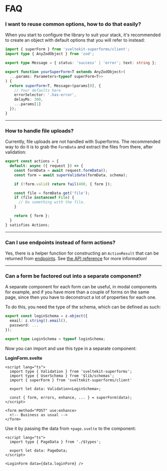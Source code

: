 # FAQ

### I want to reuse common options, how to do that easily?

When you start to configure the library to suit your stack, it's recommended to create an object with default options that you will refer to instead:

```ts
import { superForm } from 'sveltekit-superforms/client';
import type { AnyZodObject } from 'zod';

export type Message = { status: 'success' | 'error'; text: string };

export function yourSuperForm<T extends AnyZodObject>(
  ...params: Parameters<typeof superForm<T>>
) {
  return superForm<T, Message>(params[0], {
    // Your defaults here
    errorSelector: '.has-error',
    delayMs: 300,
    ...params[1]
  });
}
```

---

### How to handle file uploads?

Currently, file uploads are not handled with Superforms. The recommended way to do it is to grab the `FormData` and extract the files from there, after validation:

```ts
export const actions = {
  default: async ({ request }) => {
    const formData = await request.formData();
    const form = await superValidate(formData, schema);

    if (!form.valid) return fail(400, { form });

    const file = formData.get('file');
    if (file instanceof File) {
      // Do something with the file.
    }

    return { form };
  }
} satisfies Actions;
```

---

### Can I use endpoints instead of form actions?

Yes, there is a helper function for constructing an `ActionResult` that can be returned from [endpoints](https://kit.svelte.dev/docs/routing#server). See [the API reference](/api#actionresulttype-data-status) for more information!

---

### Can a form be factored out into a separate component?

A separate component for each form can be useful, in modal components for example, and if you have more than a couple of forms on the same page, since then you have to deconstruct a lot of properties for each one.

To do this, you need the type of the schema, which can be defined as such:

```ts
export const loginSchema = z.object({
  email: z.string().email(),
  password: ...
});

export type LoginSchema = typeof loginSchema;
```

Now you can import and use this type in a separate component:

**LoginForm.svelte**

```svelte
<script lang="ts">
  import type { Validation } from 'sveltekit-superforms';
  import type { UserSchema } from '$lib/schemas';
  import { superForm } from 'sveltekit-superforms/client'

  export let data: Validation<LoginSchema>;

  const { form, errors, enhance, ... } = superForm(data);
</script>

<form method="POST" use:enhance>
  <!-- Business as usual -->
</form>
```

Use it by passing the data from `+page.svelte` to the component:

```svelte
<script lang="ts">
  import type { PageData } from './$types';

  export let data: PageData;
</script>

<LoginForm data={data.loginForm} />
```
